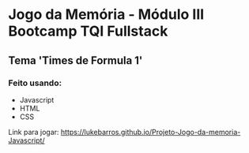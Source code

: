 # Jogo da Memória - Módulo III Bootcamp TQI Fullstack
## Tema 'Times de Formula 1'

### Feito usando:
- Javascript
- HTML
- CSS

Link para jogar: https://lukebarros.github.io/Projeto-Jogo-da-memoria-Javascript/